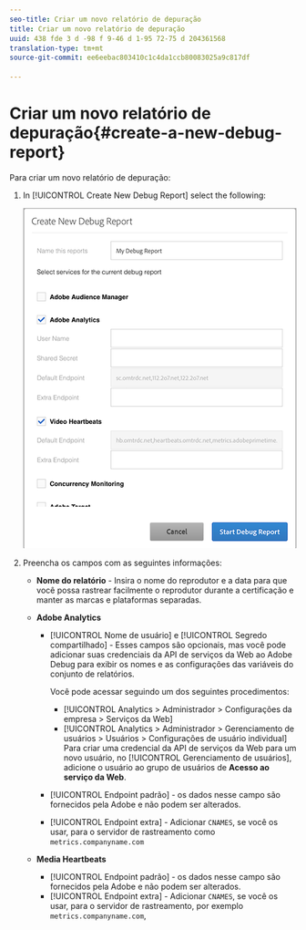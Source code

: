 ```yaml
---
seo-title: Criar um novo relatório de depuração
title: Criar um novo relatório de depuração
uuid: 438 fde 3 d -98 f 9-46 d 1-95 72-75 d 204361568
translation-type: tm+mt
source-git-commit: ee6eebac803410c1c4da1ccb80083025a9c817df

---
```



# Criar um novo relatório de depuração{#create-a-new-debug-report}

Para criar um novo relatório de depuração:

1. In [!UICONTROL Create New Debug Report] select the following:

   ![](assets/create-new-debug-report.png)

1. Preencha os campos com as seguintes informações:

   * **Nome do relatório** - Insira o nome do reprodutor e a data para que você possa rastrear facilmente o reprodutor durante a certificação e manter as marcas e plataformas separadas.
   * **Adobe Analytics**

      * [!UICONTROL Nome de usuário] e [!UICONTROL Segredo compartilhado] - Esses campos são opcionais, mas você pode adicionar suas credenciais da API de serviços da Web ao Adobe Debug para exibir os nomes e as configurações das variáveis do conjunto de relatórios.

         Você pode acessar seguindo um dos seguintes procedimentos:

         * [!UICONTROL Analytics &gt; Administrador &gt; Configurações da empresa &gt; Serviços da Web]
         * [!UICONTROL Analytics &gt; Administrador &gt; Gerenciamento de usuários &gt; Usuários &gt; Configurações de usuário individual] Para criar uma credencial da API de serviços da Web para um novo usuário, no [!UICONTROL Gerenciamento de usuários], adicione o usuário ao grupo de usuários de **Acesso ao serviço da Web**.
      * [!UICONTROL Endpoint padrão] - os dados nesse campo são fornecidos pela Adobe e não podem ser alterados.
      * [!UICONTROL Endpoint extra] - Adicionar `CNAMES`, se você os usar, para o servidor de rastreamento como `metrics.companyname.com`
   * **Media Heartbeats**

      * [!UICONTROL Endpoint padrão] - os dados nesse campo são fornecidos pela Adobe e não podem ser alterados.
      * [!UICONTROL Endpoint extra] - Adicionar `CNAMES`, se você os usar, para o servidor de rastreamento, por exemplo `metrics.companyname.com`,



